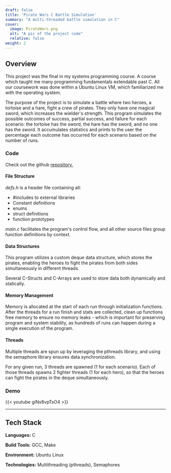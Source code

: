 ```yaml
---
draft: false
title: 'Pirate Wars C Battle Simulation'
summary: "A multi-threaded battle simulation in C"
cover:
  image: PirateWars.png
  alt: "A pic of the project code"
  relative: false 
weight: 2
---
```


## Overview

This project was the final in my systems programming course. A course which taught me many programming fundamentals extendable past C. All our coursework was done within a Ubuntu Linux VM, which familiarized me with the operating system. 

The purpose of the project is to simulate a battle where two heroes, a tortoise and a hare, fight a crew of pirates. They only have one magical sword, which increases the wielder's strength. This program simulates the possible outcomes of success, partial success, and failure for each scenario: the tortoise has the sword, the hare has the sword, and no one has the sword. It accumulates statistics and prints to the user the percentage each outcome has occurred for each scenario based on the number of runs.

### Code

Check out the github [repository.](https://github.com/TheNoahProdigy/PirateWarsCBattle)

#### File Structure

_defs.h_ is a header file containing all:
- #includes to external libraries
- Constant definitions
- enums
- struct definitions
- function prototypes

_main.c_ facilitates the program's control flow, and all other source files group function definitions by context.

#### Data Structures
This program utilizes a custom deque data structure, which stores the pirates, enabling the heroes to fight the pirates from both sides simultaneously in different threads.

Several C-Structs and C-Arrays are used to store data both dynamically and statically. 

#### Memory Management

Memory is allocated at the start of each run through initialization functions. After the threads for a run finish and stats are collected, clean up functions free memory to ensure no memory leaks - which is important for preserving program and system stability, as hundreds of runs can happen during a single execution of the program. 

#### Threads

Multiple threads are spun up by leveraging the pthreads library, and using the semaphore library ensures data synchronization. 

For any given run, 3 threads are spawned (1 for each scenario). Each of those threads spawns 2 fighter threads (1 for each hero), so that the heroes can fight the pirates in the deque simultaneously. 

### Demo

{{< youtube  giNx8vpTsO4 >}}

---

## Tech Stack
**Languages:** C

**Build Tools:** GCC, Make

**Environment:** Ubuntu Linux

**Technologies:** Multithreading (pthreads), Semaphores



